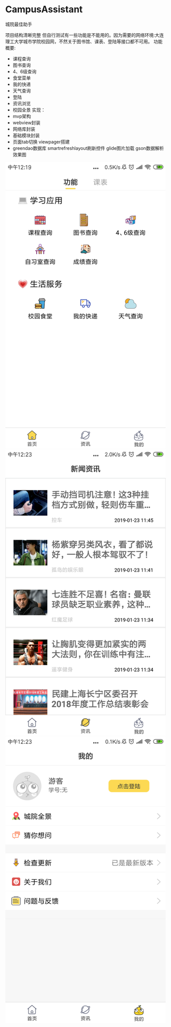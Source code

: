 # CampusAssistant
城院最佳助手

项目结构清晰完整 但自行测试有一些功能是不能用的。因为需要的网络环境:大连理工大学城市学院校园网，不然关于图书馆、课表、登陆等接口都不可用。
功能概要:
- 课程查询
- 图书查询
- 4、6级查询
- 食堂菜单
- 我的快递
- 天气查询
- 登陆
- 资讯浏览
- 校园全景
实现：
- mvp架构
- webview封装
- 网络库封装
- 基础模块封装
- 页面tab切换 viewpager搭建
- greendao数据库 smartrefreshlayout刷新控件 glide图片加载 gson数据解析
效果图

![](https://github.com/flowerthorn/CampusAssistant/blob/v1.0/效果/主页.png "主页")
![](https://github.com/flowerthorn/CampusAssistant/blob/v1.0/效果/资讯.png "资讯")
![](https://github.com/flowerthorn/CampusAssistant/blob/v1.0/效果/我的.png "我的")

